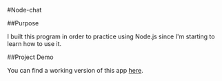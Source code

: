 #Node-chat

##Purpose

I built this program in order to practice using Node.js since I'm starting to learn how to use it.

##Project Demo

You can find a working version of this app [here](https://intense-cliffs-67023.herokuapp.com/).
